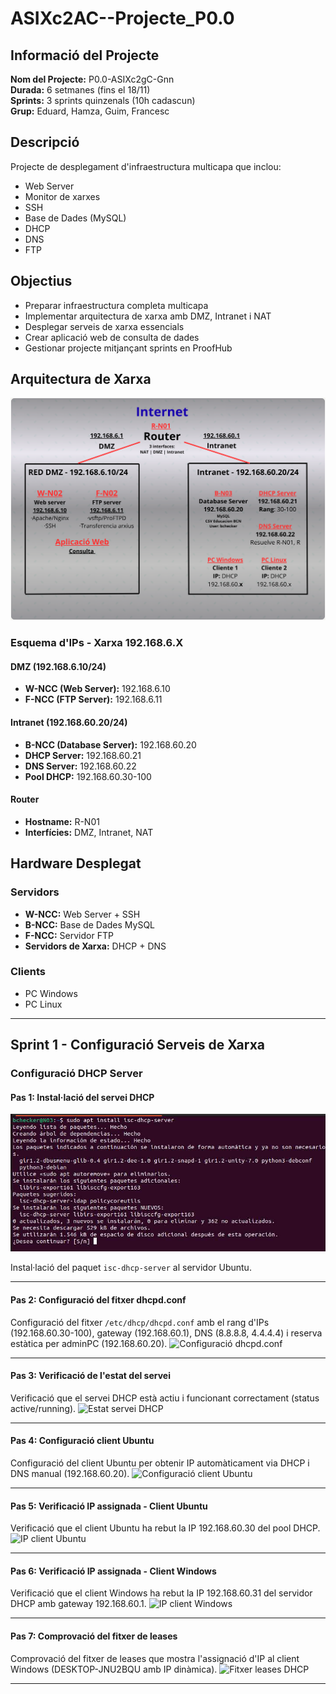 # ASIXc2AC--Projecte_P0.0

## Informació del Projecte

**Nom del Projecte:** P0.0-ASIXc2gC-Gnn  
**Durada:** 6 setmanes (fins el 18/11)  
**Sprints:** 3 sprints quinzenals (10h cadascun)  
**Grup:** Eduard, Hamza, Guim, Francesc

## Descripció

Projecte de desplegament d'infraestructura multicapa que inclou:
- Web Server
- Monitor de xarxes
- SSH
- Base de Dades (MySQL)
- DHCP
- DNS
- FTP

## Objectius

- Preparar infraestructura completa multicapa
- Implementar arquitectura de xarxa amb DMZ, Intranet i NAT
- Desplegar serveis de xarxa essencials
- Crear aplicació web de consulta de dades
- Gestionar projecte mitjançant sprints en ProofHub

## Arquitectura de Xarxa

![Diagrama d'infraestructura](./Photos/estructura.png)

### Esquema d'IPs - Xarxa 192.168.6.X

#### DMZ (192.168.6.10/24)
- **W-NCC (Web Server):** 192.168.6.10
- **F-NCC (FTP Server):** 192.168.6.11

#### Intranet (192.168.60.20/24)
- **B-NCC (Database Server):** 192.168.60.20
- **DHCP Server:** 192.168.60.21
- **DNS Server:** 192.168.60.22
- **Pool DHCP:** 192.168.60.30-100

#### Router
- **Hostname:** R-N01
- **Interfícies:** DMZ, Intranet, NAT

## Hardware Desplegat

### Servidors
- **W-NCC:** Web Server + SSH
- **B-NCC:** Base de Dades MySQL
- **F-NCC:** Servidor FTP
- **Servidors de Xarxa:** DHCP + DNS

### Clients
- PC Windows
- PC Linux

---

## Sprint 1 - Configuració Serveis de Xarxa

### Configuració DHCP Server

#### Pas 1: Instal·lació del servei DHCP

![Instal·lació DHCP](./Photos/Sprint%201/DHCP1.png)

Instal·lació del paquet `isc-dhcp-server` al servidor Ubuntu.

---

#### Pas 2: Configuració del fitxer dhcpd.conf

Configuració del fitxer `/etc/dhcp/dhcpd.conf` amb el rang d'IPs (192.168.60.30-100), gateway (192.168.60.1), DNS (8.8.8.8, 4.4.4.4) i reserva estàtica per adminPC (192.168.60.20).
![Configuració dhcpd.conf](./Sprint%201/DHCP2.png)

---

#### Pas 3: Verificació de l'estat del servei

Verificació que el servei DHCP està actiu i funcionant correctament (status active/running).
![Estat servei DHCP](./Sprint%201/DHCP3.png)


---

#### Pas 4: Configuració client Ubuntu

Configuració del client Ubuntu per obtenir IP automàticament via DHCP i DNS manual (192.168.60.20).
![Configuració client Ubuntu](./Sprint%201/DHCP4.png)

---

#### Pas 5: Verificació IP assignada - Client Ubuntu

Verificació que el client Ubuntu ha rebut la IP 192.168.60.30 del pool DHCP.
![IP client Ubuntu](./Sprint%201/DHCP5.png)

---

#### Pas 6: Verificació IP assignada - Client Windows

Verificació que el client Windows ha rebut la IP 192.168.60.31 del servidor DHCP amb gateway 192.168.60.1.
![IP client Windows](./Sprint%201/DHCP6.png)

---

#### Pas 7: Comprovació del fitxer de leases

Comprovació del fitxer de leases que mostra l'assignació d'IP al client Windows (DESKTOP-JNU2BQU amb IP dinàmica).
![Fitxer leases DHCP](./Sprint%201/DHCP7.png)

---